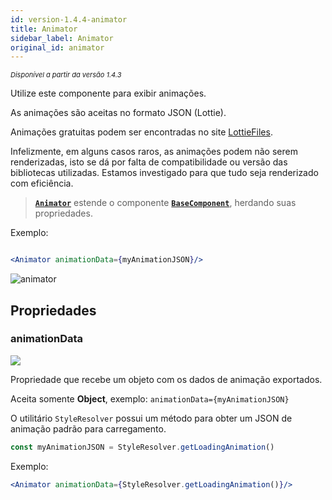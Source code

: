 ```yaml
---
id: version-1.4.4-animator
title: Animator
sidebar_label: Animator
original_id: animator
---
```


<p style="font-size: 11px; font-style: italic;">Disponível a partir da versão 1.4.3</p>

Utilize este componente para exibir animações.

As animações são aceitas no formato JSON (Lottie).

Animações gratuitas podem ser encontradas no site [LottieFiles](https://lottiefiles.com/).

Infelizmente, em alguns casos raros, as animações podem não serem renderizadas, isto se dá por falta de compatibilidade ou versão das bibliotecas utilizadas.
Estamos investigado para que tudo seja renderizado com eficiência.


>  [**`Animator`**]() estende o componente [**`BaseComponent`**](components_base.md), herdando suas propriedades.


Exemplo: 
```jsx harmony

<Animator animationData={myAnimationJSON}/>

```

![animator](assets/old_versions/animator.png)

## Propriedades

### animationData
![](assets/badge_required.svg)

Propriedade que recebe um objeto com os dados de animação exportados.<br>

Aceita somente **Object**, exemplo: ```animationData={myAnimationJSON}```

O utilitário `StyleResolver` possui um método para obter um JSON de animação padrão para carregamento.

```jsx harmony
const myAnimationJSON = StyleResolver.getLoadingAnimation()
```

Exemplo: 
```jsx harmony
<Animator animationData={StyleResolver.getLoadingAnimation()}/> 
```
